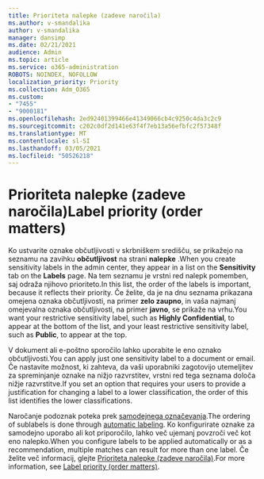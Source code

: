 ```yaml
---
title: Prioriteta nalepke (zadeve naročila)
ms.author: v-smandalika
author: v-smandalika
manager: dansimp
ms.date: 02/21/2021
audience: Admin
ms.topic: article
ms.service: o365-administration
ROBOTS: NOINDEX, NOFOLLOW
localization_priority: Priority
ms.collection: Adm_O365
ms.custom:
- "7455"
- "9000181"
ms.openlocfilehash: 2ed92401399466e41349066cb4c9250c4da3c2c9
ms.sourcegitcommit: c202c0df2d141e63f4f7eb13a56efbfc2f57348f
ms.translationtype: MT
ms.contentlocale: sl-SI
ms.lasthandoff: 03/05/2021
ms.locfileid: "50526218"
---
```

# <a name="label-priority-order-matters"></a><span data-ttu-id="e6d8b-102">Prioriteta nalepke (zadeve naročila)</span><span class="sxs-lookup"><span data-stu-id="e6d8b-102">Label priority (order matters)</span></span>

<span data-ttu-id="e6d8b-103">Ko ustvarite oznake občutljivosti v skrbniškem središču, se prikažejo na seznamu na zavihku **občutljivost** na strani **nalepke** .</span><span class="sxs-lookup"><span data-stu-id="e6d8b-103">When you create sensitivity labels in the admin center, they appear in a list on the **Sensitivity** tab on the **Labels** page.</span></span> <span data-ttu-id="e6d8b-104">Na tem seznamu je vrstni red nalepk pomemben, saj odraža njihovo prioriteto.</span><span class="sxs-lookup"><span data-stu-id="e6d8b-104">In this list, the order of the labels is important, because it reflects their priority.</span></span> <span data-ttu-id="e6d8b-105">Če želite, da je na dnu seznama prikazana omejena oznaka občutljivosti, na primer **zelo zaupno**, in vaša najmanj omejevalna oznaka občutljivosti, na primer **javno**, se prikaže na vrhu.</span><span class="sxs-lookup"><span data-stu-id="e6d8b-105">You want your restrictive sensitivity label, such as **Highly Confidential**, to appear at the bottom of the list, and your least restrictive sensitivity label, such as **Public**, to appear at the top.</span></span>

<span data-ttu-id="e6d8b-106">V dokument ali e-poštno sporočilo lahko uporabite le eno oznako občutljivosti.</span><span class="sxs-lookup"><span data-stu-id="e6d8b-106">You can apply just one sensitivity label to a document or email.</span></span> <span data-ttu-id="e6d8b-107">Če nastavite možnost, ki zahteva, da vaši uporabniki zagotovijo utemeljitev za spreminjanje oznake na nižjo razvrstitev, vrstni red tega seznama določa nižje razvrstitve.</span><span class="sxs-lookup"><span data-stu-id="e6d8b-107">If you set an option that requires your users to provide a justification for changing a label to a lower classification, the order of this list identifies the lower classifications.</span></span>

<span data-ttu-id="e6d8b-108">Naročanje podoznak poteka prek [samodejnega označevanja](https://docs.microsoft.com/microsoft-365/compliance/apply-sensitivity-label-automatically).</span><span class="sxs-lookup"><span data-stu-id="e6d8b-108">The ordering of sublabels is done through [automatic labeling](https://docs.microsoft.com/microsoft-365/compliance/apply-sensitivity-label-automatically).</span></span> <span data-ttu-id="e6d8b-109">Ko konfigurirate oznake za samodejno uporabo ali kot priporočilo, lahko več ujemanj povzroči več kot eno nalepko.</span><span class="sxs-lookup"><span data-stu-id="e6d8b-109">When you configure labels to be applied automatically or as a recommendation, multiple matches can result for more than one label.</span></span> <span data-ttu-id="e6d8b-110">Če želite več informacij, glejte [Prioriteta nalepke (zadeve naročila)](https://docs.microsoft.com/microsoft-365/compliance/sensitivity-labels).</span><span class="sxs-lookup"><span data-stu-id="e6d8b-110">For more information, see [Label priority (order matters)](https://docs.microsoft.com/microsoft-365/compliance/sensitivity-labels).</span></span>